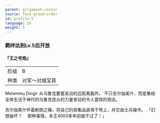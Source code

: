 ```yaml
---
parent: gilgamesh-caster
source: fate-grand-order
id: profile-5
language: zh
weight: 5
---
```


### 羁绊达到Lv.5后开放

#### 『王之号炮』

<table>
  <tr><td>阶级</td><td>B</td></tr>
  <tr><td>种类</td><td>对军～对城宝具</td></tr>
</table>

Melammu Dingir
从乌鲁克要塞发动的远距离轰炸。
不只吉尔伽美什，而是集结全体生活于神代的乌鲁克民众的力量发动的令人震惊的炮击。

吉尔伽美什怀着断肠之痛，将自己的收集品装填于弩上，并交由士兵操作。
「幻想崩坏？
　那种事情，本王4000多年前就干过了！」
